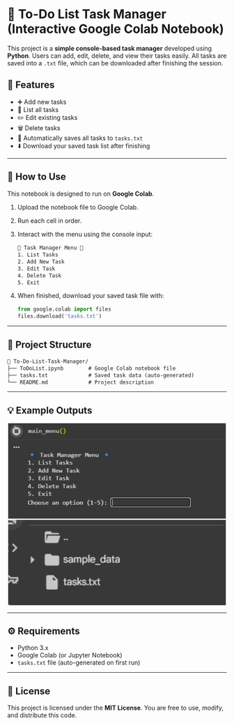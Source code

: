 # 📝 To-Do List Task Manager (Interactive Google Colab Notebook)

This project is a **simple console-based task manager** developed using **Python**.
Users can add, edit, delete, and view their tasks easily.
All tasks are saved into a `.txt` file, which can be downloaded after finishing the session.

## 🚀 Features

* ➕ Add new tasks
* 🧾 List all tasks
* ✏️ Edit existing tasks
* 🗑️ Delete tasks
* 💾 Automatically saves all tasks to `tasks.txt`
* ⬇️ Download your saved task list after finishing

---

## 🧠 How to Use

This notebook is designed to run on **Google Colab**.

1. Upload the notebook file to Google Colab.

2. Run each cell in order.

3. Interact with the menu using the console input:

   ```
   🔹 Task Manager Menu 🔹
   1. List Tasks
   2. Add New Task
   3. Edit Task
   4. Delete Task
   5. Exit
   ```

4. When finished, download your saved task file with:

   ```python
   from google.colab import files
   files.download('tasks.txt')
   ```

---

## 📁 Project Structure

```
📁 To-Do-List-Task-Manager/
├── ToDoList.ipynb        # Google Colab notebook file
├── tasks.txt             # Saved task data (auto-generated)
└── README.md             # Project description
```

---

## 💡 Example Outputs

<p align="center">
  <img src="screenshot.png" alt="Task Manager Menu Example" width="500, 45%"/>
  <img src="screenshot-2.png" alt="Saved Tasks File Example" width="500, 45%"/>
</p>


---

## ⚙️ Requirements

* Python 3.x
* Google Colab (or Jupyter Notebook)
* `tasks.txt` file (auto-generated on first run)

---

## 📜 License

This project is licensed under the **MIT License**.
You are free to use, modify, and distribute this code.

